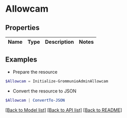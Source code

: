# Allowcam
## Properties

Name | Type | Description | Notes
------------ | ------------- | ------------- | -------------

## Examples

- Prepare the resource
```powershell
$Allowcam = Initialize-GrommunioAdminAllowcam 
```

- Convert the resource to JSON
```powershell
$Allowcam | ConvertTo-JSON
```

[[Back to Model list]](../README.md#documentation-for-models) [[Back to API list]](../README.md#documentation-for-api-endpoints) [[Back to README]](../README.md)

